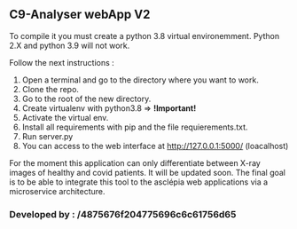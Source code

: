 ## C9-Analyser webApp V2

To compile it you must create a python 3.8 virtual environemment. Python 2.X and python 3.9 will not work. 

Follow the next instructions :

1. Open a terminal and go to the directory where you want to work.
2. Clone the repo.
3. Go to the root of the new directory.
4. Create virtualenv with python3.8 => **!Important!**
5. Activate the virtual env.
6. Install all requirements with pip and the file requierements.txt.
7. Run server.py
8. You can access to the web interface at http://127.0.0.1:5000/ (loacalhost)

For the moment this application can only differentiate between X-ray images of healthy and covid patients. It will be updated soon. 
The final goal is to be able to integrate this tool to the asclépia web applications via a microservice architecture. 

### Developed by : /4875676f204775696c6c61756d65
